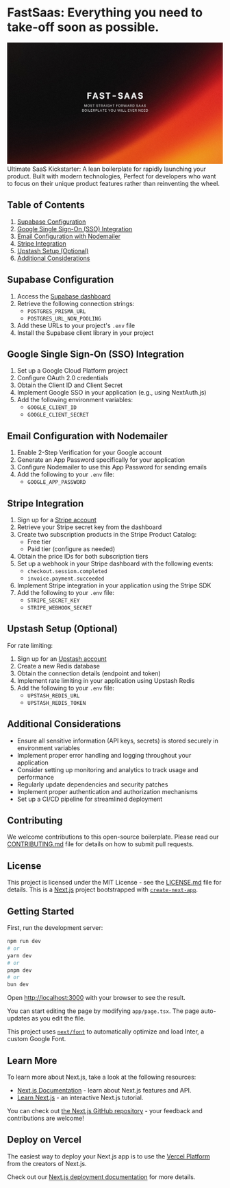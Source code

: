 # FastSaas: Everything you need to take-off soon as possible.
![alt text](https://raw.githubusercontent.com/tejashVaishnav/Fast-saas/master/public/thumbnail.png)
Ultimate SaaS Kickstarter: A lean boilerplate for rapidly
launching your product. Built with modern technologies, Perfect
for developers who want to focus on their unique product features
rather than reinventing the wheel.

## Table of Contents

1. [Supabase Configuration](#supabase-configuration)
2. [Google Single Sign-On (SSO) Integration](#google-single-sign-on-sso-integration)
3. [Email Configuration with Nodemailer](#email-configuration-with-nodemailer)
4. [Stripe Integration](#stripe-integration)
5. [Upstash Setup (Optional)](#upstash-setup-optional)
6. [Additional Considerations](#additional-considerations)

## Supabase Configuration

1. Access the [Supabase dashboard](https://supabase.com/dashboard/project/)
2. Retrieve the following connection strings:
   - `POSTGRES_PRISMA_URL`
   - `POSTGRES_URL_NON_POOLING`
3. Add these URLs to your project's `.env` file
4. Install the Supabase client library in your project

## Google Single Sign-On (SSO) Integration

1. Set up a Google Cloud Platform project
2. Configure OAuth 2.0 credentials
3. Obtain the Client ID and Client Secret
4. Implement Google SSO in your application (e.g., using NextAuth.js)
5. Add the following environment variables:
   - `GOOGLE_CLIENT_ID`
   - `GOOGLE_CLIENT_SECRET`

## Email Configuration with Nodemailer

1. Enable 2-Step Verification for your Google account
2. Generate an App Password specifically for your application
3. Configure Nodemailer to use this App Password for sending emails
4. Add the following to your `.env` file:
   - `GOOGLE_APP_PASSWORD`

## Stripe Integration

1. Sign up for a [Stripe account](https://dashboard.stripe.com/register)
2. Retrieve your Stripe secret key from the dashboard
3. Create two subscription products in the Stripe Product Catalog:
   - Free tier
   - Paid tier (configure as needed)
4. Obtain the price IDs for both subscription tiers
5. Set up a webhook in your Stripe dashboard with the following events:
   - `checkout.session.completed`
   - `invoice.payment.succeeded`
6. Implement Stripe integration in your application using the Stripe SDK
7. Add the following to your `.env` file:
   - `STRIPE_SECRET_KEY`
   - `STRIPE_WEBHOOK_SECRET`

## Upstash Setup (Optional)

For rate limiting:

1. Sign up for an [Upstash account](https://upstash.com/)
2. Create a new Redis database
3. Obtain the connection details (endpoint and token)
4. Implement rate limiting in your application using Upstash Redis
5. Add the following to your `.env` file:
   - `UPSTASH_REDIS_URL`
   - `UPSTASH_REDIS_TOKEN`

## Additional Considerations

- Ensure all sensitive information (API keys, secrets) is stored securely in environment variables
- Implement proper error handling and logging throughout your application
- Consider setting up monitoring and analytics to track usage and performance
- Regularly update dependencies and security patches
- Implement proper authentication and authorization mechanisms
- Set up a CI/CD pipeline for streamlined deployment

## Contributing

We welcome contributions to this open-source boilerplate. Please read our [CONTRIBUTING.md](CONTRIBUTING.md) file for details on how to submit pull requests.

## License

This project is licensed under the MIT License - see the [LICENSE.md](LICENSE.md) file for details.
This is a [Next.js](https://nextjs.org/) project bootstrapped with [`create-next-app`](https://github.com/vercel/next.js/tree/canary/packages/create-next-app).

## Getting Started

First, run the development server:

```bash
npm run dev
# or
yarn dev
# or
pnpm dev
# or
bun dev
```

Open [http://localhost:3000](http://localhost:3000) with your browser to see the result.

You can start editing the page by modifying `app/page.tsx`. The page auto-updates as you edit the file.

This project uses [`next/font`](https://nextjs.org/docs/basic-features/font-optimization) to automatically optimize and load Inter, a custom Google Font.

## Learn More

To learn more about Next.js, take a look at the following resources:

- [Next.js Documentation](https://nextjs.org/docs) - learn about Next.js features and API.
- [Learn Next.js](https://nextjs.org/learn) - an interactive Next.js tutorial.

You can check out [the Next.js GitHub repository](https://github.com/vercel/next.js/) - your feedback and contributions are welcome!

## Deploy on Vercel

The easiest way to deploy your Next.js app is to use the [Vercel Platform](https://vercel.com/new?utm_medium=default-template&filter=next.js&utm_source=create-next-app&utm_campaign=create-next-app-readme) from the creators of Next.js.

Check out our [Next.js deployment documentation](https://nextjs.org/docs/deployment) for more details.
